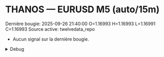 # THANOS — EURUSD M5 (auto/15m)
Dernière bougie: 2025-09-26 21:40:00  O=1.16993  H=1.16993  L=1.16991  C=1.16993
Source active: twelvedata_repo

- Aucun signal sur la dernière bougie.

<details><summary>Debug</summary>

- TD_API_KEY manquant.

</details>